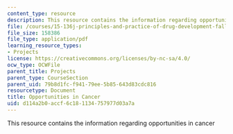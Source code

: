 ```yaml
---
content_type: resource
description: This resource contains the information regarding opportunities in cancer
file: /courses/15-136j-principles-and-practice-of-drug-development-fall-2013/d114a2b0accf6c181134757977d03a7a_MIT15_136JF13_Opp_Cancer.pdf
file_size: 158386
file_type: application/pdf
learning_resource_types:
- Projects
license: https://creativecommons.org/licenses/by-nc-sa/4.0/
ocw_type: OCWFile
parent_title: Projects
parent_type: CourseSection
parent_uid: 79b8d1fc-f941-79ee-5b85-643d83cdc816
resourcetype: Document
title: Opportunities in Cancer
uid: d114a2b0-accf-6c18-1134-757977d03a7a
---
```

This resource contains the information regarding opportunities in cancer